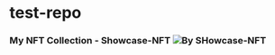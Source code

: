 # test-repo

### My NFT Collection - Showcase-NFT <img src="https://res.cloudinary.com/dldtyoeg6/image/upload/v1675336117/showcase-nft/y05hvlipxnt0vsypt4d9.png" alt="By SHowcase-NFT"/>
